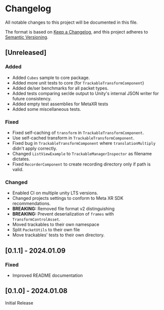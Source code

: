 # Changelog

All notable changes to this project will be documented in this file.

The format is based on [Keep a Changelog](https://keepachangelog.com/en/1.0.0/),
and this project adheres to [Semantic Versioning](https://semver.org/spec/v2.0.0.html).

## [Unreleased]

### Added
- Added `Cubes` sample to core package.
- Added more unit tests to core (for `TrackableTransformComponent`)
- Added de/ser benchmarks for all packet types.
- Added tests comparing ser/de output to Unity's internal JSON writer for future consistency.
- Added empty test assemblies for MetaXR tests
- Added some miscellaneous tests.

### Fixed
- Fixed self-caching of `transform` in `TrackableTransformComponent`.
- Use self-cached transform in `TrackableTransformComponent`.
- Fixed bug in `TrackableTransformComponent` where `translationMultiply` didn't apply correctly.
- Changed `ListViewExample` to `TrackableManagerInspector` as filename dictates.
- Fixed `RecorderComponent` to create recording directory only if path is valid.

### Changed
- Enabled CI on multiple unity LTS versions.
- Changed projects settings to conform to Meta XR SDK recommendations.
- **BREAKING:** Removed file format v2 distinguishing
- **BREAKING:** Prevent deserialization of `frames` with `TransformControlAsset`.
- Moved trackables to their own namespace
- Split `PacketUtils` to their own file
- Move trackables' tests to their own directory.

## [0.1.1] - 2024.01.09

### Fixed
- Improved README documentation

## [0.1.0] - 2024.01.08

Initial Release
